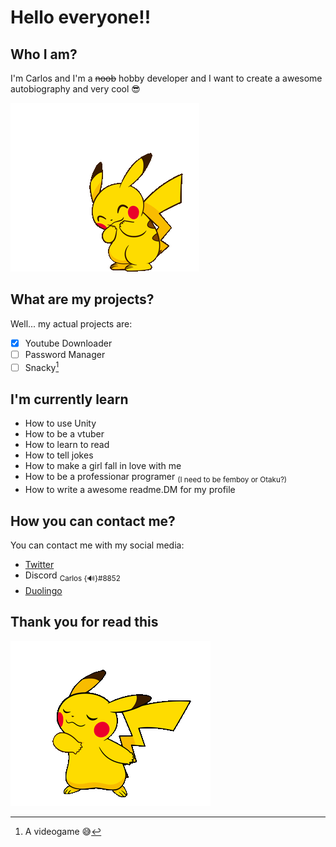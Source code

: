 # Hello everyone!!

## Who I am?
I'm Carlos and I'm a ~~noob~~ hobby developer and I want to create a awesome autobiography and very cool 😎

![A Pikachu cute](pikachuLove.gif)

## What are my projects?
Well... my actual projects are:
- [x] Youtube Downloader
- [ ] Password Manager
- [ ] Snacky[^1]

[^1]: A videogame 😅

## I'm currently learn
- How to use Unity
- How to be a vtuber
- How to learn to read
- How to tell jokes
- How to make a girl fall in love with me
- How to be a professionar programer <sub>(I need to be femboy or Otaku?)</sub>
- How to write a awesome readme.DM for my profile

## How you can contact me? 
You can contact me with my social media:
* [Twitter](https://twitter.com/Carlos_Cuack)
* Discord <sub> Carlos {🔊}#8852</sub>
* [Duolingo](https://www.duolingo.com)

## Thank you for read this
![Bye](https://github.com/CarlosCuack/CarlosCuack/blob/9ee704e3e4673890a9b285a34dc918eac235b042/Pikachu%20Dance.gif)

<!--
Here are some ideas to get you started:

- 🔭 I’m currently working on ...
- 🌱 I’m currently learning ...
- 👯 I’m looking to collaborate on ...
- 🤔 I’m looking for help with ...
- 💬 Ask me about ...
- 📫 How to reach me: ...
- 😄 Pronouns: ...
- ⚡ Fun fact: ...
-->
